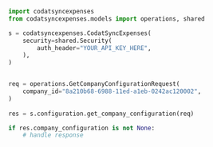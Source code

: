 <!-- Start SDK Example Usage -->
```python
import codatsyncexpenses
from codatsyncexpenses.models import operations, shared

s = codatsyncexpenses.CodatSyncExpenses(
    security=shared.Security(
        auth_header="YOUR_API_KEY_HERE",
    ),
)


req = operations.GetCompanyConfigurationRequest(
    company_id="8a210b68-6988-11ed-a1eb-0242ac120002",
)
    
res = s.configuration.get_company_configuration(req)

if res.company_configuration is not None:
    # handle response
```
<!-- End SDK Example Usage -->